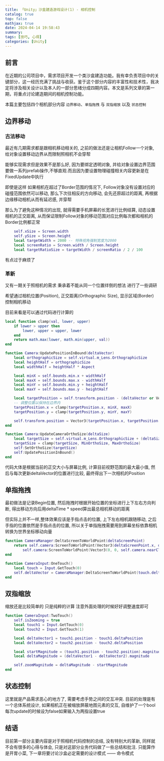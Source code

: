 ```yaml
---
title: 「Unity」沙盒建造游戏设计(1) - 相机控制
catalog: true
top: false
mathjax: true
date: 2024-04-14 19:58:43
summary:
tags: [技巧, 心得]
categories: [Unity]
---
```

## 前言

在近期的公司项目中，需求项目开发一个类沙盒建造功能。我有幸负责项目中的关键部分，这一经历充满了挑战与收获。鉴于这个部分内容的丰富性和技术性，我决定将涉及相关设计以及本人的一部分思绪分成四期内容。本文是系列文章的第一期，将重点讨论建造期间的相机控制功能。

本篇主要包括四个相机部分内容 `边界移动`、`单指拖拽` 与 `双指缩放` 以及 `状态控制`

## 边界移动

### 古法移动

最近有几期需求都是跟相机移动相关的, 之前的做法还是让相机Follow一个对象, 给对象设置移动边界从而限制照相机不会穿帮

能够实现需求但是效果不是那么好, 因为要绑定透明对象, 并给对象设置边界范围要做一系列prefab操作,不够直观.而且因为要设置物理碰撞相关内容更新是在FixedUpdate中执行

即使是这样 如果相机在超过了Border范围的情况下, Follow对象没有设置对应的碰撞范围依然可以移动, 那么下次往相反的方向移动, 会先还原超过的距离, 再根据边缘移动相机从而有延迟感, 并穿帮

那么为了避免这种情况的出现, 就得需要手机屏幕的长宽进行比例结算, 动态设置相机的正交距离, 从而保证限制Follow对象的移动范围对应比例每次都和相机的Border比例都正常

```lua
    self.xSize = Screen.width
    self.ySize = Screen.height
    local targetWidth = 2000 -- 特殊视角强制宽度为2000
    local screenRatio = Screen.width / Screen.height
    local targetRatioSize = targetWidth / screenRatio / 2 / 100
```

有点过于麻烦了

### 革新

又有一期关于照相机的需求 秉承着不能从同一个位置绊倒的想法 进行了一些调研

希望通过相机位置(Position), 正交距离(Orthographic Size), 显示区域(Border) 控制相机移动

目前来看是可以通过代码进行计算的

```lua
local function clamp(val, lower, upper)
    if lower > upper then
        lower, upper = upper, lower
    end
    return math.max(lower, math.min(upper, val))
end

function Camera:UpdatePositionInBound(deltaVector)
    local orthographicSize = self.virtual.m_Lens.OrthographicSize
    local heightHalf = orthographicSize
    local widthHalf = heightHalf * Aspect

    local minX = self.bounds.min.x + widthHalf
    local maxX = self.bounds.max.x - widthHalf
    local minY = self.bounds.min.y + heightHalf
    local maxY = self.bounds.max.y - heightHalf

    local targetPosition = self.transform.position - (deltaVector or Vector3(0, 0, 0))
    -- 调整位置以保持在边界内
    targetPosition.x = clamp(targetPosition.x, minX, maxX)
    targetPosition.y = clamp(targetPosition.y, minY, maxY)

    self.transform.position = Vector3(targetPosition.x, targetPosition.y, PositionZ)
end

function Camera:UpdateCameraOrthoSize(deltaSize)
    local targetSize = self.virtual.m_Lens.OrthographicSize + (deltaSize * ZoomSpeed)
    targetSize = clamp(targetSize, MinOrthoSize, MaxOrthoSize)
    self:SetOrthoSize(targetSize)
    self:UpdatePositionInBound()
end
```

代码大体是根据当前的正交大小与屏幕比例, 计算目前视野范围的最大最小值, 然后与每次更新deltaVector的位置进行比较, 最终得出下一次相机的Position

## 单指拖拽

最初做法是记录Begin位置, 然后拖拽时根据开始位置的坐标进行上下左右方向判断, 得出移动方向后用deltaTime * speed算出最总相机移动的距离

但实际上并不一样,整体效果应该是手指点击的位置, 上下左右相机跟随移动, 之后手指的位置依然是手指点击的位置, 所以关于单指拖拽需要用到屏幕坐标依靠相机转换为世界坐标移动向量

```lua
function CameraManager:DeltaScreenToWorldPoint(deltaScreenPoint)
    return self.camera:ScreenToWorldPoint(Vector3(deltaScreenPoint.x, deltaScreenPoint.y, self.camera.nearClipPlane)) -
        self.camera:ScreenToWorldPoint(Vector3(0, 0, self.camera.nearClipPlane))
end

function CameraInput:OneTouch()
    local touch = Input.GetTouch(0)
    self.deltaVector = CameraManager:DeltaScreenToWorldPoint(touch.deltaPosition)
end
```

## 双指缩放

缩放还是比较简单的 只是纯粹的计算 注意外面处理的时候好好调整速度即可

```lua
function CameraInput:TwoTouch()
    self.isZooming = true
    local touch1 = Input.GetTouch(0)
    local touch2 = Input.GetTouch(1)

    local deltaVector1 = touch1.position - touch1.deltaPosition
    local deltaVector2 = touch2.position - touch2.deltaPosition

    local startMagnitude = (touch1.position - touch2.position).magnitude
    local deltaMagnitude = (deltaVector1 - deltaVector2).magnitude

    self.zoomMagnitude = deltaMagnitude - startMagnitude
end
```

## 状态控制

这里就是产品需求恶心的地方了, 需要考虑手势之间的交互冲突. 目前的处理是有一个总体系统设计, 如果相机正在被缩放屏蔽地图元素的交互, 自维护了一个bool 每次update的时候设为false如果输入为两指设置true

## 结语

目前第一部分主要内容是对于照相机代码控制的总结, 没有特别大的革新, 同样就不会有很多的心得与体会, 只是对这部分业务代码做了一些总结和批注. 只能算作是开胃小菜, 下一章将要讨论沙盒必定需要的设计模式 —— 命令模式
